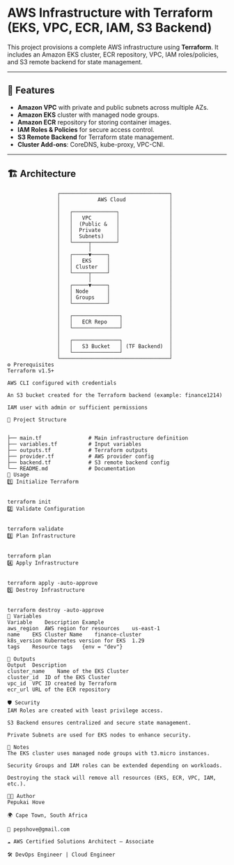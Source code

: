 # AWS Infrastructure with Terraform (EKS, VPC, ECR, IAM, S3 Backend)

This project provisions a complete AWS infrastructure using **Terraform**. 
It includes an Amazon EKS cluster, ECR repository, VPC, IAM roles/policies, and S3 remote backend for state management.  

---

## 🚀 Features
- **Amazon VPC** with private and public subnets across multiple AZs.
- **Amazon EKS** cluster with managed node groups.
- **Amazon ECR** repository for storing container images.
- **IAM Roles & Policies** for secure access control.
- **S3 Remote Backend** for Terraform state management.
- **Cluster Add-ons**: CoreDNS, kube-proxy, VPC-CNI.

---

## 🏗️ Architecture
```plaintext
                ┌───────────────────────────────────┐
                │            AWS Cloud              │
                │                                   │
                │   ┌──────────────┐                │
                │   │   VPC        │                │
                │   │  (Public &   │                │
                │   │  Private     │                │
                │   │  Subnets)    │                │
                │   └─────┬────────┘                │
                │         │                         │
                │   ┌─────▼─────┐                   │
                │   │   EKS     │                   │
                │   │ Cluster   │                   │
                │   └─────┬─────┘                   │
                │         │                         │
                │   ┌─────▼─────┐                   │
                │   │ Node      │                   │
                │   │ Groups    │                   │
                │   └───────────┘                   │
                │                                   │
                │   ┌───────────────┐               │
                │   │   ECR Repo    │               │
                │   └───────────────┘               │
                │                                   │
                │   ┌───────────────┐               │
                │   │   S3 Bucket   │ (TF Backend)  │
                │   └───────────────┘               │
                └───────────────────────────────────┘
⚙️ Prerequisites
Terraform v1.5+

AWS CLI configured with credentials

An S3 bucket created for the Terraform backend (example: finance1214)

IAM user with admin or sufficient permissions

📂 Project Structure


├── main.tf               # Main infrastructure definition
├── variables.tf          # Input variables
├── outputs.tf            # Terraform outputs
├── provider.tf           # AWS provider config
├── backend.tf            # S3 remote backend config
└── README.md             # Documentation
🚦 Usage
1️⃣ Initialize Terraform


terraform init
2️⃣ Validate Configuration


terraform validate
3️⃣ Plan Infrastructure


terraform plan
4️⃣ Apply Infrastructure


terraform apply -auto-approve
5️⃣ Destroy Infrastructure


terraform destroy -auto-approve
🔑 Variables
Variable	Description	Example
aws_region	AWS region for resources	us-east-1
name	EKS Cluster Name	finance-cluster
k8s_version	Kubernetes version for EKS	1.29
tags	Resource tags	{env = "dev"}

📜 Outputs
Output	Description
cluster_name	Name of the EKS Cluster
cluster_id	ID of the EKS Cluster
vpc_id	VPC ID created by Terraform
ecr_url	URL of the ECR repository

🛡️ Security
IAM Roles are created with least privilege access.

S3 Backend ensures centralized and secure state management.

Private Subnets are used for EKS nodes to enhance security.

📌 Notes
The EKS cluster uses managed node groups with t3.micro instances.

Security Groups and IAM roles can be extended depending on workloads.

Destroying the stack will remove all resources (EKS, ECR, VPC, IAM, etc.).

👨‍💻 Author
Pepukai Hove

🌍 Cape Town, South Africa

📧 pepshove@gmail.com

☁️ AWS Certified Solutions Architect – Associate

🛠️ DevOps Engineer | Cloud Engineer

